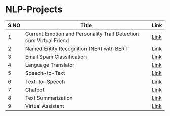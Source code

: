 # NLP-Projects

 
|S.NO      |Title          | Link |
| -------------| ------------- | -----------------   
|1|Current Emotion and Personality Trait Detection cum Virtual Friend | [Link](https://github.com/Kiruthika162003/Current-Emotion-and-Personality-trait-detection-cum-virtual-friend)   |
|2| Named Entity Recognition (NER) with BERT    |  [Link](https://github.com/Kiruthika162003/Named-Entity-Recognition-NER-with-BERT)|
|3| Email Spam Classification      |  [Link](https://github.com/Kiruthika162003/Email-Spam-Classification)|
|4|Language Translator| [Link](https://github.com/Kiruthika162003/Language-Translator)|
|5|Speech-to-Text|  [Link](https://github.com/Kiruthika162003/-IBM-Watson-Speech-to-Text-)|
|6|Text-to-Speech|  [Link](https://github.com/Kiruthika162003/Vocalize-Transforming-Text-into-Natural-Speech)|
|7|Chatbot|  [Link](https://github.com/Kiruthika162003/Simple-Chatbot-using-IBM-Watson-Assistant)|
|8|Text Summarization|  [Link](https://github.com/Kiruthika162003/text-summarization-using-IBM-Watson)|
|9|Virtual Assistant|  [Link](https://github.com/Kiruthika162003/Kiwi--The-VirtuMate)|
